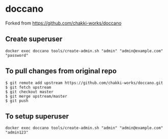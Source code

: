 # doccano

Forked from https://github.com/chakki-works/doccano

## Create superuser
`docker exec doccano tools/create-admin.sh "admin" "admin@example.com" "password"`

## To pull changes from original repo
```
$ git remote add upstream https://github.com/chakki-works/doccano.git
$ git fetch upstream
$ git checkout master
$ git merge upstream/master
$ git push
```

## To setup superuser
```
docker exec doccano tools/create-admin.sh "admin" "admin@example.com" "admin123"
```
